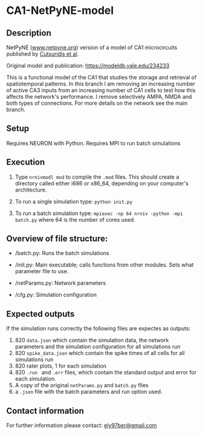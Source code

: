# CA1-NetPyNE-model

## Description
NetPyNE (www.netpyne.org) version of a model of CA1 microcircuits published by [Cutsuridis et al].

Original model and publication: https://modeldb.yale.edu/234233 

This is a functional model of the CA1 that studies the storage and retrieval of spatiotemporal patterns. 
In this branch I am removing an increasing number of active CA3 inputs from an increasing number of CA1 cells to test how this affects the network's performance. I remove selectively AMPA, NMDA and both types of connections. For more details on the network see the main branch. 

## Setup

Requires NEURON with Python. 
Requires MPI to run batch simulations

## Execution

1. Type `nrnivmodl mod` to compile the `.mod` files. This should create a directory called either i686 or x86_64, depending on your computer's architecture. 

2. To run a single simulation type: `python init.py`

3. To run a batch simulation type: `mpiexec -np 64 nrniv -python -mpi batch.py` where 64 is the number of cores used. 

## Overview of file structure:

* /batch.py: Runs the batch simulations

* /init.py: Main executable; calls functions from other modules. Sets what parameter file to use.

* /netParams.py: Network parameters

* /cfg.py: Simulation configuration

## Expected outputs

If the simulation runs correctly the following files are expectes as outputs:
1. 820 `data.json` which contain the simulation data, the network parameters and the simulation configuration for all simulations run
2. 820 `spike_data.json` which contain the spike times of all cells for all simulations run
3. 820 rater plots, 1 for each simulation
4. 820 `.run ` and `.err` files, which contain the standard output and error for each simulation.
5. A copy of the original `netParams.py` and `batch.py` files
6. a `.json` file with the batch parameters and run option used.


## Contact information

For further information please contact: ely97ber@gmail.com 

[Cutsuridis et al]: https://onlinelibrary.wiley.com/doi/10.1002/hipo.20661
